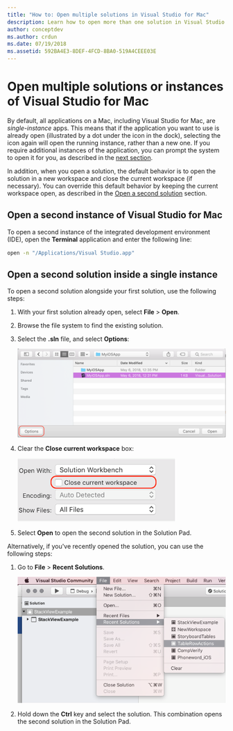 ```yaml
---
title: "How to: Open multiple solutions in Visual Studio for Mac"
description: Learn how to open more than one solution in Visual Studio for Mac, and how to open more than one instance of the application.
author: conceptdev
ms.author: crdun
ms.date: 07/19/2018
ms.assetid: 592BA4E3-8DEF-4FCD-8BA0-519A4CEEE03E
---
```


# Open multiple solutions or instances of Visual Studio for Mac

By default, all applications on a Mac, including Visual Studio for Mac, are _single-instance_ apps. This means that if the application you want to use is already open (illustrated by a dot under the icon in the dock), selecting the icon again will open the running instance, rather than a new one.  If you require additional instances of the application, you can prompt the system to open it for you, as described in the [next section](#open-a-second-instance-of-visual-studio-for-mac).

In addition, when you open a solution, the default behavior is to open the solution in a new workspace and close the current workspace (if necessary). You can override this default behavior by keeping the current workspace open, as described in the [Open a second solution](#open-a-second-solution-inside-a-single-instance) section.

## Open a second instance of Visual Studio for Mac

To open a second instance of the integrated development environment (IDE), open the **Terminal** application and enter the following line:

```bash
open -n "/Applications/Visual Studio.app"
```

## Open a second solution inside a single instance

To open a second solution alongside your first solution, use the following steps:

1. With your first solution already open, select **File** > **Open**.
2. Browse the file system to find the existing solution.
3. Select the **.sln** file, and select **Options**:
    
    ![Screenshot of Visual Studio for Mac, with the .sln file and Options highlighted](media/open-multiple-solutions-image3.png)
4. Clear the **Close current workspace** box:

    ![Screenshot of Options dialog box, with Close current workspace box cleared](media/open-multiple-solutions-image1.png)

1. Select **Open** to open the second solution in the Solution Pad.

Alternatively, if you've recently opened the solution, you can use the following steps:

1. Go to **File** > **Recent Solutions**.

    ![Screenshot of Recent Solutions menu](media/open-multiple-solutions-image2.png)

1. Hold down the **Ctrl** key and select the solution. This combination opens the second solution in the Solution Pad.
